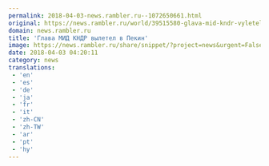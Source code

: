 ```yaml
---
permalink: 2018-04-03-news.rambler.ru--1072650661.html
original: https://news.rambler.ru/world/39515580-glava-mid-kndr-vyletel-v-pekin/
domain: news.rambler.ru
title: 'Глава МИД КНДР вылетел в Пекин'
image: https://news.rambler.ru/share/snippet/?project=news&urgent=False&image=http%3A%2F%2Fnews.rambler.ru%2Fimg%2F2018%2F04%2F03070538.553585.3853.jpg&big=False&title=%D0%93%D0%BB%D0%B0%D0%B2%D0%B0+%D0%9C%D0%98%D0%94%C2%A0%D0%9A%D0%9D%D0%94%D0%A0+%D0%B2%D1%8B%D0%BB%D0%B5%D1%82%D0%B5%D0%BB+%D0%B2%C2%A0%D0%9F%D0%B5%D0%BA%D0%B8%D0%BD
date: 2018-04-03 04:20:11
category: news
translations: 
 - 'en'
 - 'es'
 - 'de'
 - 'ja'
 - 'fr'
 - 'it'
 - 'zh-CN'
 - 'zh-TW'
 - 'ar'
 - 'pt'
 - 'hy'
---
```



